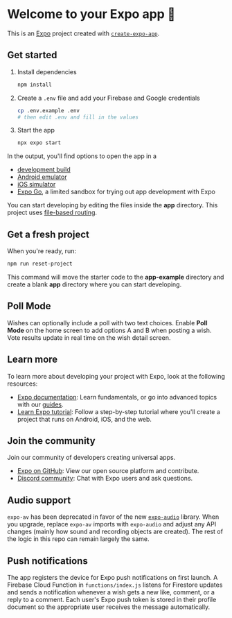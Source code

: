 # Welcome to your Expo app 👋

This is an [Expo](https://expo.dev) project created with [`create-expo-app`](https://www.npmjs.com/package/create-expo-app).

## Get started

1. Install dependencies

   ```bash
   npm install
   ```

2. Create a `.env` file and add your Firebase and Google credentials

   ```bash
   cp .env.example .env
   # then edit .env and fill in the values
   ```

3. Start the app

   ```bash
   npx expo start
   ```

In the output, you'll find options to open the app in a

- [development build](https://docs.expo.dev/develop/development-builds/introduction/)
- [Android emulator](https://docs.expo.dev/workflow/android-studio-emulator/)
- [iOS simulator](https://docs.expo.dev/workflow/ios-simulator/)
- [Expo Go](https://expo.dev/go), a limited sandbox for trying out app development with Expo

You can start developing by editing the files inside the **app** directory. This project uses [file-based routing](https://docs.expo.dev/router/introduction).

## Get a fresh project

When you're ready, run:

```bash
npm run reset-project
```

This command will move the starter code to the **app-example** directory and create a blank **app** directory where you can start developing.

## Poll Mode

Wishes can optionally include a poll with two text choices. Enable **Poll Mode** on the home screen to add options A and B when posting a wish. Vote results update in real time on the wish detail screen.

## Learn more

To learn more about developing your project with Expo, look at the following resources:

- [Expo documentation](https://docs.expo.dev/): Learn fundamentals, or go into advanced topics with our [guides](https://docs.expo.dev/guides).
- [Learn Expo tutorial](https://docs.expo.dev/tutorial/introduction/): Follow a step-by-step tutorial where you'll create a project that runs on Android, iOS, and the web.

## Join the community

Join our community of developers creating universal apps.

- [Expo on GitHub](https://github.com/expo/expo): View our open source platform and contribute.
- [Discord community](https://chat.expo.dev): Chat with Expo users and ask questions.

## Audio support

`expo-av` has been deprecated in favor of the new [`expo-audio`](https://docs.expo.dev/versions/latest/sdk/audio/) library.
When you upgrade, replace `expo-av` imports with `expo-audio` and adjust any API
changes (mainly how sound and recording objects are created). The rest of the
logic in this repo can remain largely the same.

## Push notifications

The app registers the device for Expo push notifications on first launch.
A Firebase Cloud Function in `functions/index.js` listens for Firestore
updates and sends a notification whenever a wish gets a new like, comment,
or a reply to a comment. Each user's Expo push token is stored in their
profile document so the appropriate user receives the message automatically.
